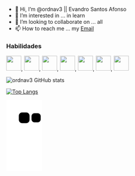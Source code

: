 - 👋 Hi, I’m @ordnav3 || Evandro Santos Afonso
- 👀 I’m interested in ... in learn 
- 💞️ I’m looking to collaborate on ... all
- 📫 How to reach me ... my [Email](mailto:evandrosantosafonso@live.com)

### Habilidades
<img src="https://cdn.jsdelivr.net/gh/devicons/devicon@latest/icons/html5/html5-original.svg" width="40" height="40" />,
<img src="https://cdn.jsdelivr.net/gh/devicons/devicon@latest/icons/css3/css3-original.svg" width="40" height="40" />,
<img src="https://upload.wikimedia.org/wikipedia/commons/thumb/9/99/Unofficial_JavaScript_logo_2.svg/260px-Unofficial_JavaScript_logo_2.svg.png" width="40" height="40" />,
<img src="https://cdn.jsdelivr.net/gh/devicons/devicon@latest/icons/sass/sass-original.svg" width="40" height="40"/>,
<img src="https://cdn.jsdelivr.net/gh/devicons/devicon@latest/icons/less/less-plain-wordmark.svg" width="40" height="40"/>,
<img src="https://cdn.jsdelivr.net/gh/devicons/devicon@latest/icons/typescript/typescript-original.svg" width="40" height="40"/>,
<img src="https://cdn.jsdelivr.net/gh/devicons/devicon@latest/icons/java/java-original-wordmark.svg" width="40" height="40" />

![ordnav3 GitHub stats](https://github-readme-stats.vercel.app/api?username=ordnav3&show_icons=true&theme=radical)

[![Top Langs](https://github-readme-stats.vercel.app/api/top-langs/?username=ordnav3&theme=radical&layout=donut)](https://github.com/anuraghazra/github-readme-stats)

![Snake animation](https://github.com/ordnav3/ordnav3/blob/output/github-contribution-grid-snake.svg)

<!---
ordnav3/ordnav3 is a ✨ special ✨ repository because its `README.md` (this file) appears on your GitHub profile.
You can click the Preview link to take a look at your changes.
--->
